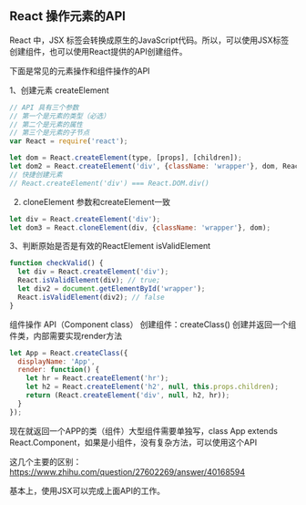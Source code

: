 ## React 操作元素的API

React 中，JSX 标签会转换成原生的JavaScript代码。所以，可以使用JSX标签创建组件，也可以使用React提供的API创建组件。

下面是常见的元素操作和组件操作的API

1、创建元素 createElement

~~~js
// API 具有三个参数
// 第一个是元素的类型（必选）
// 第二个是元素的属性
// 第三个是元素的子节点
var React = require('react');

let dom = React.createElement(type, [props], [children]);
let dom2 = React.createElement('div', {className: 'wrapper'}, dom, React.createElement('hr'));
// 快捷创建元素
// React.createElement('div') === React.DOM.div()
~~~


2. cloneElement
参数和createElement一致
~~~js
let div = React.createElement('div');
let dom3 = React.cloneElement(div, {className: 'wrapper'}, dom);
~~~

3、判断原始是否是有效的ReactElement isValidElement
~~~js
function checkValid() {
  let div = React.createElement('div');
  React.isValidElement(div); // true;
  let div2 = document.getElementById('wrapper');
  React.isValidElement(div2); // false
}
~~~

组件操作 API（Component class）
创建组件：createClass() 创建并返回一个组件类，内部需要实现render方法
~~~js
let App = React.createClass({
  displayName: 'App',
  render: function() {
    let hr = React.createElement('hr');
    let h2 = React.createElement('h2', null, this.props.children);
    return (React.createElement('div', null, h2, hr));
  }
});

~~~
现在就返回一个APP的类（组件）大型组件需要单独写，class App extends React.Component，如果是小组件，没有复杂方法，可以使用这个API

这几个主要的区别：https://www.zhihu.com/question/27602269/answer/40168594

基本上，使用JSX可以完成上面API的工作。
